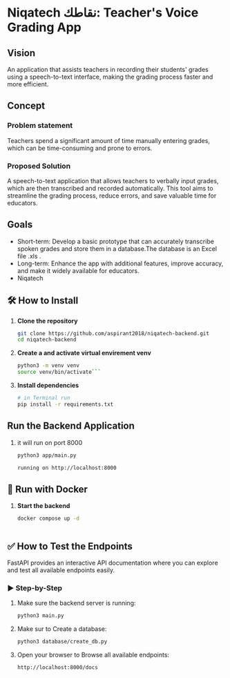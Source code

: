 # Niqatech نقاطك: Teacher's Voice Grading App
## Vision
An application that assists teachers in recording their students' grades using a speech-to-text interface, making the grading process faster and more efficient.
## Concept
### Problem statement
Teachers spend a significant amount of time manually entering grades, which can be time-consuming and prone to errors.
### Proposed Solution
A speech-to-text application that allows teachers to verbally input grades, which are then transcribed and recorded automatically. This tool aims to streamline the grading process, reduce errors, and save valuable time for educators.
## Goals

- Short-term: Develop a basic prototype that can accurately transcribe spoken grades and store them in a database.The database is an Excel file .xls .
- Long-term: Enhance the app with additional features, improve accuracy, and make it widely available for educators.
- Niqatech

## 🛠️ How to Install
1. **Clone the repository**  
   ```bash
   git clone https://github.com/aspirant2018/niqatech-backend.git
   cd niqatech-backend

2. **Create a and activate virtual envirement venv**
   ```bash
   python3 -m venv venv
   source venv/bin/activate```

4. **Install dependencies**
    ```bash
    # in Terminal run
    pip install -r requirements.txt

## Run the Backend Application
1. it will run on port 8000 
    ```bash
    python3 app/main.py

    running on http://localhost:8000 

## 🚀 Run with Docker

1. **Start the backend**
   ```bash
   docker compose up -d



## ✅ How to Test the Endpoints

FastAPI provides an interactive API documentation where you can explore and test all available endpoints easily.

### ▶️ Step-by-Step

1. Make sure the backend server is running:

   ```bash
   python3 main.py
2. Make sur to Create a database:

   ```bash
   python3 database/create_db.py 

3. Open your browser to Browse all available endpoints:
   ```bash
   http://localhost:8000/docs
